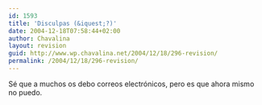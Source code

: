 ```yaml
---
id: 1593
title: 'Disculpas (&iquest;?)'
date: 2004-12-18T07:58:44+02:00
author: Chavalina
layout: revision
guid: http://www.wp.chavalina.net/2004/12/18/296-revision/
permalink: /2004/12/18/296-revision/
---
```

Sé que a muchos os debo correos electrónicos, pero es que ahora mismo no puedo.